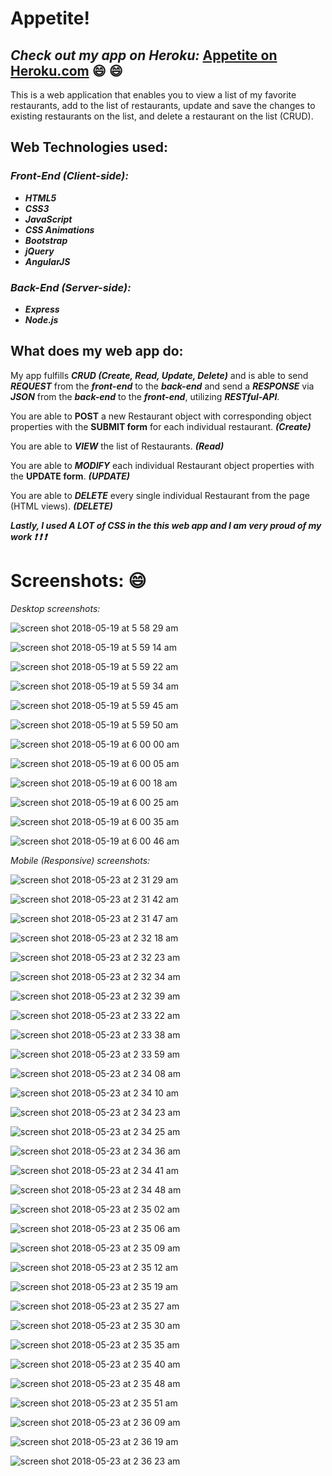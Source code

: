 # Appetite!

## **_Check out my app on Heroku:_** **[Appetite on Heroku.com](https://appetite-brianchotisunanta.herokuapp.com/#!/ "Appetite")** :smile: :smile:

This is a web application that enables you to view a list of my favorite restaurants, add to the list of restaurants, update and save the changes to existing restaurants on the list, and delete a restaurant on the list (CRUD).

## Web Technologies used:

### _Front-End (Client-side):_
* **_HTML5_**
* **_CSS3_**
* **_JavaScript_**
* **_CSS Animations_**
* **_Bootstrap_**
* **_jQuery_**
* **_AngularJS_**

### _Back-End (Server-side):_
* **_Express_**
* **_Node.js_**

## What does my web app do:
My app fulfills **_CRUD_ _(Create, Read, Update, Delete)_**  and is able to send **_REQUEST_** from the **_front-end_** to the **_back-end_** and send a **_RESPONSE_** via **_JSON_** from the **_back-end_** to the **_front-end_**, utilizing **_RESTful-API_**.

You are able to **POST** a new Restaurant object with corresponding object properties with the **SUBMIT form** for each individual restaurant. **_(Create)_**

You are able to **_VIEW_** the list of Restaurants. **_(Read)_**

You are able to **_MODIFY_** each individual Restaurant object properties with the **UPDATE form**. **_(UPDATE)_**

You are able to **_DELETE_** every single individual Restaurant from the page (HTML views). **_(DELETE)_**

**_Lastly, I used A LOT of CSS in the this web app and I am very proud of my work :exclamation: :exclamation: :exclamation:_**


# Screenshots: :smile:

*_Desktop screenshots:_*

![screen shot 2018-05-19 at 5 58 29 am](https://user-images.githubusercontent.com/24735848/40268859-595fe6e6-5b2a-11e8-965b-18f895d04ee1.png)

![screen shot 2018-05-19 at 5 59 14 am](https://user-images.githubusercontent.com/24735848/40268860-597882a0-5b2a-11e8-9db3-23533b0e6768.png)

![screen shot 2018-05-19 at 5 59 22 am](https://user-images.githubusercontent.com/24735848/40268861-5994c988-5b2a-11e8-88d7-e1b70579c430.png)

![screen shot 2018-05-19 at 5 59 34 am](https://user-images.githubusercontent.com/24735848/40268862-59adcab4-5b2a-11e8-8b6b-f0ec12f573ef.png)

![screen shot 2018-05-19 at 5 59 45 am](https://user-images.githubusercontent.com/24735848/40268863-59ca8e06-5b2a-11e8-9d82-4da398e3de06.png)

![screen shot 2018-05-19 at 5 59 50 am](https://user-images.githubusercontent.com/24735848/40268864-59e92262-5b2a-11e8-9b41-e56e0aaaa439.png)

![screen shot 2018-05-19 at 6 00 00 am](https://user-images.githubusercontent.com/24735848/40268865-5a02355e-5b2a-11e8-90c3-8837ad004920.png)

![screen shot 2018-05-19 at 6 00 05 am](https://user-images.githubusercontent.com/24735848/40268866-5a1de128-5b2a-11e8-94a8-1138ec7994de.png)

![screen shot 2018-05-19 at 6 00 18 am](https://user-images.githubusercontent.com/24735848/40268867-5a35a1e6-5b2a-11e8-9692-1c3fab601ecf.png)

![screen shot 2018-05-19 at 6 00 25 am](https://user-images.githubusercontent.com/24735848/40268868-5a4e8878-5b2a-11e8-9221-c8d7cf5cda35.png)

![screen shot 2018-05-19 at 6 00 35 am](https://user-images.githubusercontent.com/24735848/40268869-5a6cda58-5b2a-11e8-8c0b-16c76be17ff7.png)

![screen shot 2018-05-19 at 6 00 46 am](https://user-images.githubusercontent.com/24735848/40268871-5a964bf4-5b2a-11e8-933b-ac2720b9c348.png)

*_Mobile (Responsive) screenshots:_*

![screen shot 2018-05-23 at 2 31 29 am](https://user-images.githubusercontent.com/24735848/40416539-64f470ca-5e32-11e8-9a6d-b81a230c52bf.png)

![screen shot 2018-05-23 at 2 31 42 am](https://user-images.githubusercontent.com/24735848/40416540-6514ecba-5e32-11e8-8d0b-3f6460429cc0.png)

![screen shot 2018-05-23 at 2 31 47 am](https://user-images.githubusercontent.com/24735848/40416541-652df2dc-5e32-11e8-97a2-8aa2b5d34b45.png)

![screen shot 2018-05-23 at 2 32 18 am](https://user-images.githubusercontent.com/24735848/40416542-6547e692-5e32-11e8-9184-5e5d606c4f5b.png)

![screen shot 2018-05-23 at 2 32 23 am](https://user-images.githubusercontent.com/24735848/40416543-65668a84-5e32-11e8-89ee-228d5415892f.png)

![screen shot 2018-05-23 at 2 32 34 am](https://user-images.githubusercontent.com/24735848/40416544-658d8b8e-5e32-11e8-9ef1-a3a63f2e2c43.png)

![screen shot 2018-05-23 at 2 32 39 am](https://user-images.githubusercontent.com/24735848/40416545-65b07036-5e32-11e8-94fc-82cd57e82c5d.png)

![screen shot 2018-05-23 at 2 33 22 am](https://user-images.githubusercontent.com/24735848/40416546-65cfa8a2-5e32-11e8-925d-d80fd918d26c.png)

![screen shot 2018-05-23 at 2 33 38 am](https://user-images.githubusercontent.com/24735848/40416547-65f162e4-5e32-11e8-84a4-d3ba2bde3d69.png)

![screen shot 2018-05-23 at 2 33 59 am](https://user-images.githubusercontent.com/24735848/40416548-661bca52-5e32-11e8-979d-9bc1b534302b.png)

![screen shot 2018-05-23 at 2 34 08 am](https://user-images.githubusercontent.com/24735848/40416551-66484b36-5e32-11e8-9a93-89465b853297.png)

![screen shot 2018-05-23 at 2 34 10 am](https://user-images.githubusercontent.com/24735848/40416552-6661e41a-5e32-11e8-8f46-6279fa4b8b62.png)

![screen shot 2018-05-23 at 2 34 23 am](https://user-images.githubusercontent.com/24735848/40416554-669184c2-5e32-11e8-8206-a6fa3b8eb2bf.png)

![screen shot 2018-05-23 at 2 34 25 am](https://user-images.githubusercontent.com/24735848/40416557-66b479e6-5e32-11e8-804e-5fd2187f7251.png)

![screen shot 2018-05-23 at 2 34 36 am](https://user-images.githubusercontent.com/24735848/40416558-66d82d46-5e32-11e8-9f91-6173ae1c9538.png)

![screen shot 2018-05-23 at 2 34 41 am](https://user-images.githubusercontent.com/24735848/40416559-66f38e92-5e32-11e8-865f-a228f5c1fa32.png)

![screen shot 2018-05-23 at 2 34 48 am](https://user-images.githubusercontent.com/24735848/40416560-6725cec0-5e32-11e8-873f-c55ec2cf49a9.png)

![screen shot 2018-05-23 at 2 35 02 am](https://user-images.githubusercontent.com/24735848/40416561-67438712-5e32-11e8-9455-361a4b1b41bd.png)

![screen shot 2018-05-23 at 2 35 06 am](https://user-images.githubusercontent.com/24735848/40416562-67611692-5e32-11e8-9bc7-acaa432b554d.png)

![screen shot 2018-05-23 at 2 35 09 am](https://user-images.githubusercontent.com/24735848/40416564-67829fd8-5e32-11e8-825e-edbe49929400.png)

![screen shot 2018-05-23 at 2 35 12 am](https://user-images.githubusercontent.com/24735848/40416565-67a29900-5e32-11e8-9fa1-db1d265958e5.png)

![screen shot 2018-05-23 at 2 35 19 am](https://user-images.githubusercontent.com/24735848/40416566-67c47a2a-5e32-11e8-95af-7f295885bb45.png)

![screen shot 2018-05-23 at 2 35 27 am](https://user-images.githubusercontent.com/24735848/40416567-681be1e8-5e32-11e8-9292-56bda55c776f.png)

![screen shot 2018-05-23 at 2 35 30 am](https://user-images.githubusercontent.com/24735848/40416568-683d43ba-5e32-11e8-9d09-873d6d18fc5c.png)

![screen shot 2018-05-23 at 2 35 35 am](https://user-images.githubusercontent.com/24735848/40416570-68612924-5e32-11e8-9dd0-be4fa38fc964.png)

![screen shot 2018-05-23 at 2 35 40 am](https://user-images.githubusercontent.com/24735848/40416571-68845cbe-5e32-11e8-8289-27fb425f949e.png)

![screen shot 2018-05-23 at 2 35 48 am](https://user-images.githubusercontent.com/24735848/40416572-68a51dd2-5e32-11e8-96d8-bd893858d8ed.png)

![screen shot 2018-05-23 at 2 35 51 am](https://user-images.githubusercontent.com/24735848/40416573-68c31c2e-5e32-11e8-9916-3dd915685b47.png)

![screen shot 2018-05-23 at 2 36 09 am](https://user-images.githubusercontent.com/24735848/40416575-68fcd856-5e32-11e8-9532-e8e2400f1518.png)

![screen shot 2018-05-23 at 2 36 19 am](https://user-images.githubusercontent.com/24735848/40416576-69198906-5e32-11e8-96c3-d583e0d6f544.png)

![screen shot 2018-05-23 at 2 36 23 am](https://user-images.githubusercontent.com/24735848/40416578-693978ba-5e32-11e8-88f8-4c9674c6c594.png)
